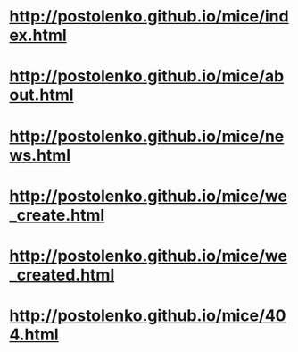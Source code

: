 # http://postolenko.github.io/mice/index.html
# http://postolenko.github.io/mice/about.html
# http://postolenko.github.io/mice/news.html
# http://postolenko.github.io/mice/we_create.html
# http://postolenko.github.io/mice/we_created.html
# http://postolenko.github.io/mice/404.html